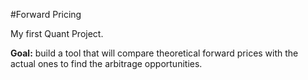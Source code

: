 #Forward Pricing

My first Quant Project.

**Goal:** build a tool that will compare theoretical forward prices with the actual ones to find the arbitrage opportunities.

